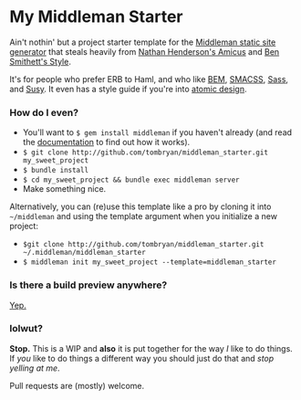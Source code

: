 My Middleman Starter
====================

Ain't nothin' but a project starter template for the [Middleman static site generator](http://middlemanapp.com/) that steals heavily from [Nathan Henderson's Amicus](https://github.com/nathos/amicus) and [Ben Smithett's Style](https://github.com/bensmithett/style).

It's for people who prefer ERB to Haml, and who like [BEM](http://bem.info/), [SMACSS](http://smacss.com/), [Sass](http://sass-lang.com/), and [Susy](http://susy.oddbird.net/). It even has a style guide if you're into [atomic design](http://bradfrostweb.com/blog/post/atomic-web-design/).

### How do I even?
- You'll want to `$ gem install middleman` if you haven't already (and read the [documentation](http://middlemanapp.com/getting-started/) to find out how it works).
- `$ git clone http://github.com/tombryan/middleman_starter.git my_sweet_project`
- `$ bundle install`
- `$ cd my_sweet_project && bundle exec middleman server`
- Make something nice.

Alternatively, you can (re)use this template like a pro by cloning it into `~/middleman` and using the template argument when you initialize a new project:

- `$git clone http://github.com/tombryan/middleman_starter.git ~/.middleman/middleman_starter`
- `$ middleman init my_sweet_project --template=middleman_starter`

### Is there a build preview anywhere?
[Yep.](http://middleman.tombryan.co/)

### lolwut?
**Stop.** This is a WIP and **also** it is put together for the way *I* like to do things. If *you* like to do things a different way you should just do that and *stop yelling at me*.

Pull requests are (mostly) welcome.